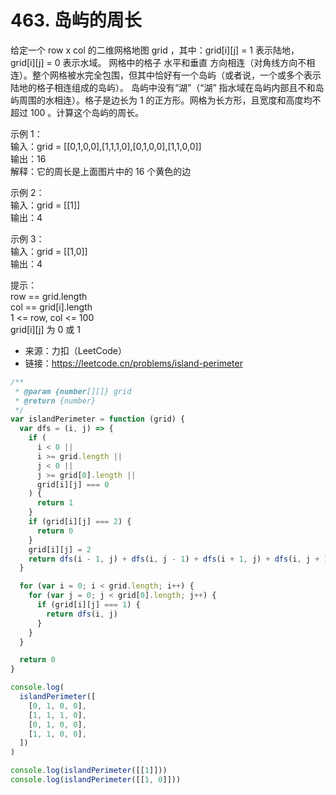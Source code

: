 # 463. 岛屿的周长

给定一个 row x col 的二维网格地图 grid ，其中：grid[i][j] = 1 表示陆地， grid[i][j] = 0 表示水域。
网格中的格子 水平和垂直 方向相连（对角线方向不相连）。整个网格被水完全包围，但其中恰好有一个岛屿（或者说，一个或多个表示陆地的格子相连组成的岛屿）。
岛屿中没有“湖”（“湖” 指水域在岛屿内部且不和岛屿周围的水相连）。格子是边长为 1 的正方形。网格为长方形，且宽度和高度均不超过 100 。计算这个岛屿的周长。

示例 1：  
输入：grid = [[0,1,0,0],[1,1,1,0],[0,1,0,0],[1,1,0,0]]  
输出：16  
解释：它的周长是上面图片中的 16 个黄色的边

示例 2：  
输入：grid = [[1]]  
输出：4

示例 3：  
输入：grid = [[1,0]]  
输出：4

提示：  
row == grid.length  
col == grid[i].length  
1 <= row, col <= 100  
grid[i][j] 为 0 或 1

- 来源：力扣（LeetCode）  
- 链接：https://leetcode.cn/problems/island-perimeter

```javascript
/**
 * @param {number[][]} grid
 * @return {number}
 */
var islandPerimeter = function (grid) {
  var dfs = (i, j) => {
    if (
      i < 0 ||
      i >= grid.length ||
      j < 0 ||
      j >= grid[0].length ||
      grid[i][j] === 0
    ) {
      return 1
    }
    if (grid[i][j] === 2) {
      return 0
    }
    grid[i][j] = 2
    return dfs(i - 1, j) + dfs(i, j - 1) + dfs(i + 1, j) + dfs(i, j + 1)
  }

  for (var i = 0; i < grid.length; i++) {
    for (var j = 0; j < grid[0].length; j++) {
      if (grid[i][j] === 1) {
        return dfs(i, j)
      }
    }
  }

  return 0
}

console.log(
  islandPerimeter([
    [0, 1, 0, 0],
    [1, 1, 1, 0],
    [0, 1, 0, 0],
    [1, 1, 0, 0],
  ])
)

console.log(islandPerimeter([[1]]))
console.log(islandPerimeter([[1, 0]]))
```
